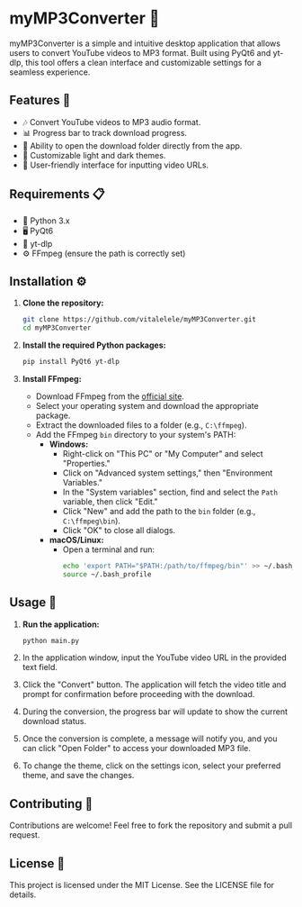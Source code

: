 # myMP3Converter 🎵

myMP3Converter is a simple and intuitive desktop application that allows users to convert YouTube videos to MP3 format. Built using PyQt6 and yt-dlp, this tool offers a clean interface and customizable settings for a seamless experience.

## Features 🌟

- 🎶 Convert YouTube videos to MP3 audio format.
- 📊 Progress bar to track download progress.
- 📂 Ability to open the download folder directly from the app.
- 🎨 Customizable light and dark themes.
- 👤 User-friendly interface for inputting video URLs.

## Requirements 📋

- 🐍 Python 3.x
- 🖥️ PyQt6
- 🎥 yt-dlp
- ⚙️ FFmpeg (ensure the path is correctly set)

## Installation ⚙️

1. **Clone the repository:**
   ```bash
   git clone https://github.com/vitalelele/myMP3Converter.git
   cd myMP3Converter
   ```

2. **Install the required Python packages:**
   ```bash
   pip install PyQt6 yt-dlp
   ```

3. **Install FFmpeg:**
   - Download FFmpeg from the [official site](https://ffmpeg.org/download.html).
   - Select your operating system and download the appropriate package.
   - Extract the downloaded files to a folder (e.g., `C:\ffmpeg`).
   - Add the FFmpeg `bin` directory to your system's PATH:
     - **Windows:**
       - Right-click on "This PC" or "My Computer" and select "Properties."
       - Click on "Advanced system settings," then "Environment Variables."
       - In the "System variables" section, find and select the `Path` variable, then click "Edit."
       - Click "New" and add the path to the `bin` folder (e.g., `C:\ffmpeg\bin`).
       - Click "OK" to close all dialogs.
     - **macOS/Linux:**
       - Open a terminal and run:
         ```bash
         echo 'export PATH="$PATH:/path/to/ffmpeg/bin"' >> ~/.bash_profile
         source ~/.bash_profile
         ```

## Usage 📖

1. **Run the application:**
   ```bash
   python main.py
   ```

2. In the application window, input the YouTube video URL in the provided text field.

3. Click the "Convert" button. The application will fetch the video title and prompt for confirmation before proceeding with the download.

4. During the conversion, the progress bar will update to show the current download status.

5. Once the conversion is complete, a message will notify you, and you can click "Open Folder" to access your downloaded MP3 file.

6. To change the theme, click on the settings icon, select your preferred theme, and save the changes.

## Contributing 🤝

Contributions are welcome! Feel free to fork the repository and submit a pull request.

## License 📄

This project is licensed under the MIT License. See the LICENSE file for details.
